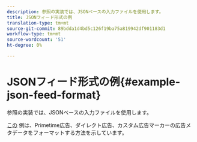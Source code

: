 ```yaml
---
description: 参照の実装では、JSONベースの入力ファイルを使用します。
title: JSONフィード形式の例
translation-type: tm+mt
source-git-commit: 89bdda1d4bd5c126f19ba75a819942df901183d1
workflow-type: tm+mt
source-wordcount: '51'
ht-degree: 0%

---
```



# JSONフィード形式の例{#example-json-feed-format}

参照の実装では、JSONベースの入力ファイルを使用します。

[この](https://help.adobe.com/en_US/primetime/api/reference_implementation/json-example.json) 例は、Primetime広告、ダイレクト広告、カスタム広告マーカーの広告メタデータをフォーマットする方法を示しています。